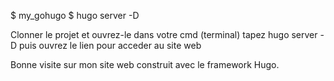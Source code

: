 $ my_gohugo
$ hugo server -D


Clonner le projet et ouvrez-le dans votre cmd (terminal)
tapez hugo server -D
puis ouvrez le lien pour acceder au site web

Bonne visite sur mon site web construit avec le framework Hugo.

